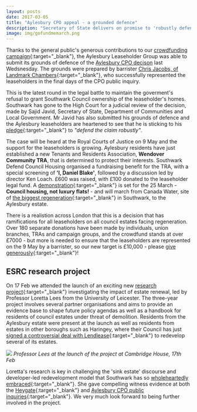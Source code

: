 ```yaml
---
layout: posts
date: 2017-03-05
title: "Aylesbury CPO appeal - a grounded defence"
description: "Secretary of State delivers on promise to 'robustly defend' his decision against Southwark's appeal"
image: img/gofundmemarch.png
---
```

Thanks to the general public's generous contributions to our [crowdfunding campaign](https://www.gofundme.com/aylesbury-the-right-to-a-community-2uefgf2s){:target="_blank"}, the Aylesbury Leaseholder Group was able to submit its grounds of defence of the [Aylesbury CPO decison](https://35percent.org/2016-09-18-aylesbury-compulsory-purchase-order-rejected/) last Wedsnesday.  The grounds were prepared by barrister [Chris Jacobs, of Landmark Chambers](https://www.landmarkchambers.co.uk/christopher_jacobs){:target="_blank"}, who successfully represented the leaseholders in the final days of the CPO public inquiry.

This is the latest round in the legal battle to maintain the goverment's refusal to grant Southwark Council ownership of the leaseholder's homes.  Southwark has gone to the High Court for a judicial review of the decision, made by Sajid Javid, Secretary of State, Department of Communities and Local Government. Mr Javid has also submitted his grounds of defence and the Aylesbury leaseholders are heartened to see that he is sticking to his [pledge](https://35percent.org/img/SoSresponsetoLbC.pdf){:target="_blank"} to _"defend the claim robustly"_.

The case will be heard at the Royal Courts of Justice on 9 May and the support for the leaseholders is growing. Aylesbury residents have just established a new Tenants and Residents Association, __Wendover Community TRA__, that is determined to protect their interests.  Southwark Defend Council Housing organised a fundraising benefit for the TRA, with a special screening of __'I, Daniel Blake'__, followed by a discussion led by director Ken Loach. £600 was raised, with £100 donated to the leaseholder legal fund. A 
[demonstration](https://gallery.mailchimp.com/cb39db56cab07dad23385b7eb/files/26eb3e2e-2b6a-47ee-adf7-54a8a9baa8cc/southwarkDCH_demo_25March2017_A6_2pp_web_4133_.pdf){:target="_blank"} is set for the 25 March  - __Council housing, not luxury flats!__ - and will march from Canada Water, site of [the biggest regeneration](https://35percent.org/canada-water/){:target="_blank"} in Southwark, to the Aylesbury estate. 

There is a realistion across London that this is a decision that has ramifications for all leaseholders on all council estates facing regeneration. Over 180 separate donations have been made by individuals, union branches, TRAs and campaign groups, and the crowdfund stands at over £7000 - but more is needed to ensure that the leaseholders are represented on the 9 May by a barrister, so our new target is £10,000 - please [give generously](https://www.gofundme.com/aylesbury-the-right-to-a-community-2uefgf2s){:target="_blank"}!

## ESRC research project 
On 17 Feb we attended the launch of an exciting new [research project](https://gtr.rcuk.ac.uk/projects?ref=ES%2FN015053%2F1){:target="_blank"} investigating the impact of estate renewal, led by Professor Loretta Lees from the University of Leicester. The three-year project involves several partner organisations and aims to provide an evidence base to shape future policy agendas as well as a handbook for residents of council estates under threat of demolition. Residents from the Aylesbury estate were present at the launch as well as residents from estates in other boroughs such as Haringey, where their Council has just [signed a controversial deal with Lendlease](https://www.standard.co.uk/news/politics/2bn-selloff-of-haringey-council-property-will-force-out-families-and-destroy-community-a3480646.html){:target="_blank"} to redevelop several of its estates.

![](https://35percent.org/img/lorettacambridgehouse.jpg)
*Professor Lees at the launch of the project at Cambridge House, 17th Feb*

Loretta's research is key in challenging the 'sink estate' discourse and developer-led redevelopment model that Southwark has so [wholeheartedly embraced](https://www.progressonline.org.uk/2016/01/14/camerons-has-much-to-learn-on-housing/){:target="_blank"}. She gave compelling witness evidence at both the [Heygate](https://35percent.org/2013-07-18-regeneration-branded-miserable-failure-at-cpo-public-inquiry/){:target="_blank"} and [Aylesbury CPO public inquiries](https://35percent.org/2015-05-02-aylesbury-estate-compulsory-purchase-order-public-inquiry/){:target="_blank"}. We very much look forward to being further involved in the project. 



